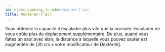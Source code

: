 ```yaml
---
id: class_cunning_fr.md#monte-en-l’air
title: Monte-en-l’air
---
```


Vous obtenez la capacité d’escalader plus vite que la normale. Escalader ne vous coûte plus de déplacement supplémentaire. De plus, quand vous faites un saut avec élan, la distance à laquelle vous pouvez sauter est augmentée de [30 cm x votre modificateur de Dextérité].


